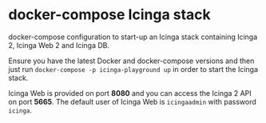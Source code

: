 # docker-compose Icinga stack

docker-compose configuration to start-up an Icinga stack containing
Icinga 2, Icinga Web 2 and Icinga DB.

Ensure you have the latest Docker and docker-compose versions and
then just run `docker-compose -p icinga-playground up` in order to start the Icinga stack.

Icinga Web is provided on port **8080** and you can access the Icinga 2 API on port **5665**.
The default user of Icinga Web is `icingaadmin` with password `icinga`.
